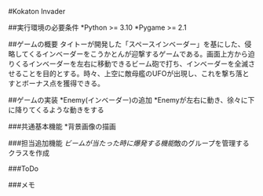 #Kokaton Invader

##実行環境の必要条件
*Python >= 3.10
*Pygame >= 2.1

##ゲームの概要
タイトーが開発した「スペースインベーダー」を基にした、侵略してくるインベーダーをこうかとんが迎撃するゲームである。画面上方から迫りくるインベーダーを左右に移動できるビーム砲で打ち、インベーダーを全滅させることを目的とする。時々、上空に敵母艦のUFOが出現し、これを撃ち落とすとボーナス点を獲得できる。

##ゲームの実装
*Enemy(インベーダー)の追加
*Enemyが左右に動き、徐々に下に降りてくるような動きをする

###共通基本機能
*背景画像の描画

###担当追加機能
*ビームが当たった時に爆発する機能*敵のグループを管理するクラスを作成

###ToDo

###メモ

